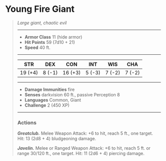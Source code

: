 # Young Fire Giant
>*Large giant, chaotic evil*
>___
>- **Armor Class** 11 (hide armor)
>- **Hit Points** 59 (7d10 + 21)
>- **Speed** 40 ft.
>___
>|STR|DEX|CON|INT|WIS|CHA|
>|:---:|:---:|:---:|:---:|:---:|:---:|
>|19 (+4)|8 (-1)|16 (+3)|5 (-3)|7 (-2)|7 (-2)|
>___
>- **Damage Immunities** fire
>- **Senses** darkvision 60 ft., passive Perception 8
>- **Languages** Common, Giant
>- **Challenge** 2 (450 XP)
>___
>### Actions
>***Greatclub.*** Melee Weapon Attack: +6 to hit, reach 5 ft., one target. Hit: 13 (2d8 + 4) bludgeoning damage.  
>
>***Javelin.*** Melee  or Ranged Weapon Attack: +6 to hit, reach 5 ft. or range 30/120 ft., one target. Hit: 11 (2d6 + 4) piercing damage.